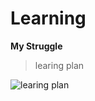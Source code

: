 # Learning
**My Struggle**

> learing plan

![learing plan](http://qiniu.liupzmin.com/learing-plan.png)
